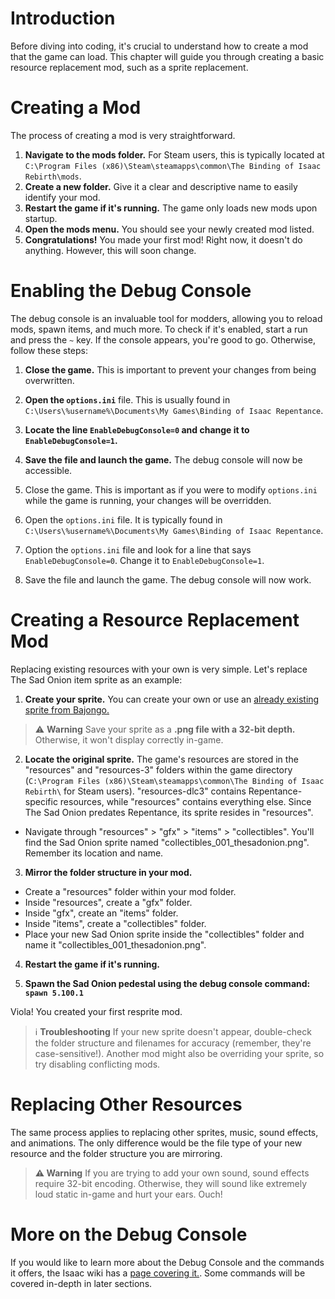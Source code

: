 # Introduction

Before diving into coding, it's crucial to understand how to create a mod that the game can load. This chapter will guide you through creating a basic resource replacement mod, such as a sprite replacement.

# Creating a Mod

The process of creating a mod is very straightforward. 

1. **Navigate to the mods folder.** For Steam users, this is typically located at `C:\Program Files (x86)\Steam\steamapps\common\The Binding of Isaac Rebirth\mods`.
2. **Create a new folder.** Give it a clear and descriptive name to easily identify your mod.
3. **Restart the game if it's running.** The game only loads new mods upon startup.
4. **Open the mods menu.** You should see your newly created mod listed.
5. **Congratulations!** You made your first mod! Right now, it doesn't do anything. However, this will soon change.

# Enabling the Debug Console

The debug console is an invaluable tool for modders, allowing you to reload mods, spawn items, and much more. To check if it's enabled, start a run and press the `~` key. If the console appears, you're good to go. Otherwise, follow these steps:

1. **Close the game.** This is important to prevent your changes from being overwritten.
2. **Open the `options.ini`** file. This is usually found in `C:\Users\%username%\Documents\My Games\Binding of Isaac Repentance`.
3. **Locate the line `EnableDebugConsole=0` and change it to `EnableDebugConsole=1`.**
4. **Save the file and launch the game.** The  debug console will now be accessible.

5. Close the game. This is important as if you were to modify `options.ini` while the game is running, your changes will be overridden. 
6. Open the `options.ini` file. It is typically found in `C:\Users\%username%\Documents\My Games\Binding of Isaac Repentance`.
7. Option the `options.ini` file and look for a line that says `EnableDebugConsole=0`. Change it to `EnableDebugConsole=1`.
8. Save the file and launch the game. The debug console will now work.

# Creating a Resource Replacement Mod

Replacing existing resources with your own is very simple. Let's replace The Sad Onion item sprite as an example:

1. **Create your sprite.** You can create your own or use an [already existing sprite from Bajongo.](https://i.imgur.com/S3jHjdt.png)

>⚠️ **Warning**
> Save your sprite as a **.png file with a 32-bit depth.** Otherwise, it won't display correctly in-game.

2. **Locate the original sprite.** The game's resources are stored in the "resources" and "resources-3" folders within the game directory (`C:\Program Files (x86)\Steam\steamapps\common\The Binding of Isaac Rebirth\` for Steam users). "resources-dlc3" contains Repentance-specific resources, while "resources" contains everything else. Since The Sad Onion predates Repentance, its sprite resides in "resources". 
  * Navigate through "resources" > "gfx" > "items" > "collectibles". You'll find the Sad Onion sprite named "collectibles_001_thesadonion.png". Remember its location and name.

3. **Mirror the folder structure in your mod.**
 * Create a "resources" folder within your mod folder.
 * Inside "resources", create a "gfx" folder.
 * Inside "gfx", create an "items" folder.
 * Inside "items", create a "collectibles" folder.
 * Place your new Sad Onion sprite inside the "collectibles" folder and name it "collectibles_001_thesadonion.png".

4. **Restart the game if it's running.**

5. **Spawn the Sad Onion pedestal using the debug console command: `spawn 5.100.1`**
   
Viola! You created your first resprite mod.

> ℹ️ **Troubleshooting**
> If your new sprite doesn't appear, double-check the folder structure and filenames for accuracy (remember, they're case-sensitive!). Another mod might also be overriding your sprite, so try disabling conflicting mods.

# Replacing Other Resources

The same process applies to replacing other sprites, music, sound effects, and animations. The only difference would be the file type of your new resource and the folder structure you are mirroring.

> **⚠️ Warning**
> If you are trying to add your own sound, sound effects require 32-bit encoding. Otherwise, they will sound like extremely loud static in-game and hurt your ears. Ouch!

# More on the Debug Console

If you would like to learn more about the Debug Console and the commands it offers, the Isaac wiki has a [page covering it.](https://bindingofisaacrebirth.fandom.com/wiki/Debug_Console). Some commands will be covered in-depth in later sections.